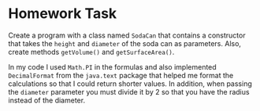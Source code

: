 # Homework Task

Create a program with a class named `SodaCan` that contains a constructor that takes the `height` and `diameter` of the soda can as parameters. Also, create methods `getVolume()` and `getSurfaceArea()`. 

In my code I used `Math.PI` in the formulas and also implemented `DecimalFormat` from the `java.text` package that helped me format the calculations so that I could return shorter values. In addition, when passing the `diameter` parameter you must divide it by 2 so that you have the radius instead of the diameter.
